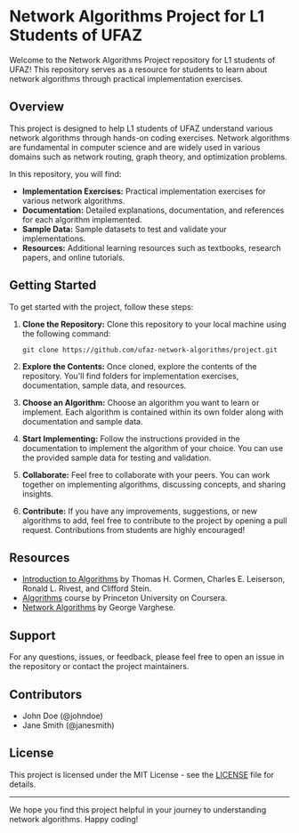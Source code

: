 # Network Algorithms Project for L1 Students of UFAZ

Welcome to the Network Algorithms Project repository for L1 students of UFAZ! This repository serves as a resource for students to learn about network algorithms through practical implementation exercises.

## Overview

This project is designed to help L1 students of UFAZ understand various network algorithms through hands-on coding exercises. Network algorithms are fundamental in computer science and are widely used in various domains such as network routing, graph theory, and optimization problems.

In this repository, you will find:

- **Implementation Exercises:** Practical implementation exercises for various network algorithms.
- **Documentation:** Detailed explanations, documentation, and references for each algorithm implemented.
- **Sample Data:** Sample datasets to test and validate your implementations.
- **Resources:** Additional learning resources such as textbooks, research papers, and online tutorials.

## Getting Started

To get started with the project, follow these steps:

1. **Clone the Repository:** Clone this repository to your local machine using the following command:
   ```
   git clone https://github.com/ufaz-network-algorithms/project.git
   ```

2. **Explore the Contents:** Once cloned, explore the contents of the repository. You'll find folders for implementation exercises, documentation, sample data, and resources.

3. **Choose an Algorithm:** Choose an algorithm you want to learn or implement. Each algorithm is contained within its own folder along with documentation and sample data.

4. **Start Implementing:** Follow the instructions provided in the documentation to implement the algorithm of your choice. You can use the provided sample data for testing and validation.

5. **Collaborate:** Feel free to collaborate with your peers. You can work together on implementing algorithms, discussing concepts, and sharing insights.

6. **Contribute:** If you have any improvements, suggestions, or new algorithms to add, feel free to contribute to the project by opening a pull request. Contributions from students are highly encouraged!

## Resources

- [Introduction to Algorithms](https://mitpress.mit.edu/books/introduction-algorithms-third-edition) by Thomas H. Cormen, Charles E. Leiserson, Ronald L. Rivest, and Clifford Stein.
- [Algorithms](https://algs4.cs.princeton.edu/home/) course by Princeton University on Coursera.
- [Network Algorithms](https://www.springer.com/gp/book/9783642406750) by George Varghese.

## Support

For any questions, issues, or feedback, please feel free to open an issue in the repository or contact the project maintainers.

## Contributors

- John Doe (@johndoe)
- Jane Smith (@janesmith)

## License

This project is licensed under the MIT License - see the [LICENSE](LICENSE) file for details.

---

We hope you find this project helpful in your journey to understanding network algorithms. Happy coding!
